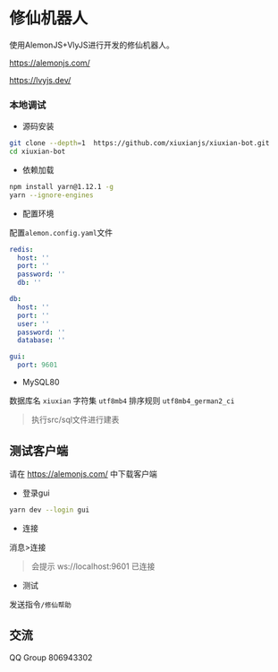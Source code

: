 # 修仙机器人

使用AlemonJS+VlyJS进行开发的修仙机器人。

https://alemonjs.com/

https://lvyjs.dev/

### 本地调试

- 源码安装

```sh
git clone --depth=1  https://github.com/xiuxianjs/xiuxian-bot.git
cd xiuxian-bot
```

- 依赖加载

```sh
npm install yarn@1.12.1 -g
yarn --ignore-engines
```

- 配置环境

配置`alemon.config.yaml`文件

```yaml
redis:
  host: ''
  port: ''
  password: ''
  db: ''

db:
  host: ''
  port: ''
  user: ''
  password: ''
  database: ''

gui:
  port: 9601
```

- MySQL80

数据库名 `xiuxian`
字符集 `utf8mb4`
排序规则 `utf8mb4_german2_ci`

> 执行src/sql文件进行建表

## 测试客户端

请在 https://alemonjs.com/ 中下载客户端

- 登录gui

```sh
yarn dev --login gui
```

- 连接

消息>连接

> 会提示 ws://localhost:9601 已连接

- 测试

发送指令`/修仙帮助`

## 交流

QQ Group 806943302
